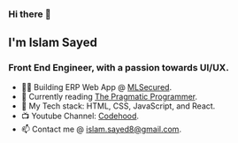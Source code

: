 ### Hi there 👋
## I'm Islam Sayed
### Front End Engineer, with a passion towards UI/UX.

- 👨‍💻 Building ERP Web App @ [MLSecured](https://www.mlsecured.com/).
- 📕 Currently reading [The Pragmatic Programmer](https://pragprog.com/titles/tpp20/the-pragmatic-programmer-20th-anniversary-edition/).
- 🧰 My Tech stack: HTML, CSS, JavaScript, and React.
- 📺 Youtube Channel: [Codehood](https://youtube.com/c/Codehood).
- 📫 Contact me @ [islam.sayed8@gmail.com](islam.sayed8@gmail.com).

